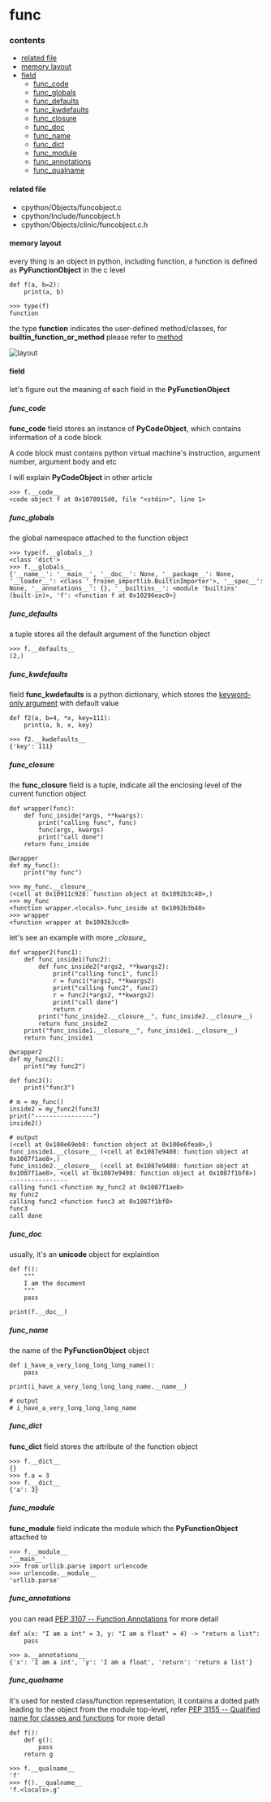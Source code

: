 # func

### contents

* [related file](#related-file)
* [memory layout](#memory-layout)
* [field](#field)
	* [func_code](#func_code)
	* [func_globals](#func_globals)
	* [func_defaults](#func_defaults)
	* [func_kwdefaults](#func_kwdefaults)
	* [func_closure](#func_closure)
	* [func_doc](#func_doc)
	* [func_name](#func_name)
	* [func_dict](#func_dict)
	* [func_module](#func_module)
	* [func_annotations](#func_annotations)
	* [func_qualname](#func_qualname)

#### related file
* cpython/Objects/funcobject.c
* cpython/Include/funcobject.h
* cpython/Objects/clinic/funcobject.c.h

#### memory layout

every thing is an object in python, including function, a function is defined as **PyFunctionObject** in the c level

    def f(a, b=2):
        print(a, b)

    >>> type(f)
    function

the type **function** indicates the user-defined method/classes, for **builtin_function_or_method** please refer to [method](https://github.com/zpoint/CPython-Internals/blob/master/BasicObject/method/method.md)

![layout](https://github.com/zpoint/CPython-Internals/blob/master/BasicObject/func/layout.png)

#### field

let's figure out the meaning of each field in the **PyFunctionObject**

##### func_code

**func_code** field stores an instance of **PyCodeObject**, which contains information of a code block

A code block must contains python virtual machine's instruction, argument number, argument
body and etc

I will explain **PyCodeObject** in other article

	>>> f.__code__
	<code object f at 0x1078015d0, file "<stdin>", line 1>

##### func_globals

the global namespace attached to the function object

	>>> type(f.__globals__)
	<class 'dict'>
    >>> f.__globals__
    {'__name__': '__main__', '__doc__': None, '__package__': None, '__loader__': <class '_frozen_importlib.BuiltinImporter'>, '__spec__': None, '__annotations__': {}, '__builtins__': <module 'builtins' (built-in)>, 'f': <function f at 0x10296eac0>}

##### func_defaults

a tuple stores all the default argument of the function object

	>>> f.__defaults__
	(2,)

##### func_kwdefaults

field **func_kwdefaults** is a python dictionary, which stores the [keyword-only argument](https://www.python.org/dev/peps/pep-3102/) with default value

    def f2(a, b=4, *x, key=111):
        print(a, b, x, key)

    >>> f2.__kwdefaults__
    {'key': 111}

##### func_closure

the **func_closure** field is a tuple, indicate all the enclosing level of the current function object

    def wrapper(func):
        def func_inside(*args, **kwargs):
            print("calling func", func)
            func(args, kwargs)
            print("call done")
        return func_inside

    @wrapper
    def my_func():
        print("my func")

	>>> my_func.__closure__
	(<cell at 0x10911c928: function object at 0x1092b3c40>,)
    >>> my_func
    <function wrapper.<locals>.func_inside at 0x1092b3b40>
    >>> wrapper
    <function wrapper at 0x1092b3cc0>

let's see an example with more _\_closure_\_


    def wrapper2(func1):
        def func_inside1(func2):
            def func_inside2(*args2, **kwargs2):
                print("calling func1", func1)
                r = func1(*args2, **kwargs2)
                print("calling func2", func2)
                r = func2(*args2, **kwargs2)
                print("call done")
                return r
            print("func_inside2.__closure__", func_inside2.__closure__)
            return func_inside2
        print("func_inside1.__closure__", func_inside1.__closure__)
        return func_inside1

    @wrapper2
    def my_func2():
        print("my func2")

    def func3():
        print("func3")

    # m = my_func()
    inside2 = my_func2(func3)
    print("----------------")
    inside2()

    # output
    (<cell at 0x100e69eb8: function object at 0x100e6fea0>,)
    func_inside1.__closure__ (<cell at 0x1087e9408: function object at 0x1087f1ae8>,)
    func_inside2.__closure__ (<cell at 0x1087e9408: function object at 0x1087f1ae8>, <cell at 0x1087e9498: function object at 0x1087f1bf8>)
    ----------------
    calling func1 <function my_func2 at 0x1087f1ae8>
    my func2
    calling func2 <function func3 at 0x1087f1bf8>
    func3
    call done


##### func_doc

usually, it's an **unicode** object for explaintion

    def f():
        """
        I am the document
        """
        pass

    print(f.__doc__)

##### func_name

the name of the **PyFunctionObject** object

    def i_have_a_very_long_long_long_name():
        pass

    print(i_have_a_very_long_long_long_name.__name__)

	# output
    # i_have_a_very_long_long_long_name

##### func_dict

**func_dict** field stores the attribute of the function object

	>>> f.__dict__
	{}
    >>> f.a = 3
    >>> f.__dict__
    {'a': 3}

##### func_module

**func_module** field indicate the module which the **PyFunctionObject** attached to

	>>> f.__module__
	'__main__'
    >>> from urllib.parse import urlencode
    >>> urlencode.__module__
    'urllib.parse'

##### func_annotations

you can read [PEP 3107 -- Function Annotations](https://www.python.org/dev/peps/pep-3107/) for more detail

	def a(x: "I am a int" = 3, y: "I am a float" = 4) -> "return a list":
    	pass

	>>> a.__annotations__
	{'x': 'I am a int', 'y': 'I am a float', 'return': 'return a list'}

##### func_qualname

it's used for nested class/function representation, it contains a dotted path leading to the object from the module top-level, refer [PEP 3155 -- Qualified name for classes and functions](https://www.python.org/dev/peps/pep-3155/) for more detail

	def f():
    	def g():
        	pass
        return g

	>>> f.__qualname__
	'f'
    >>> f().__qualname__
    'f.<locals>.g'


